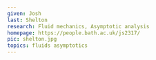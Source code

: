 ```yaml
---
given: Josh
last: Shelton
research: Fluid mechanics, Asymptotic analysis
homepage: https://people.bath.ac.uk/js2317/
pic: shelton.jpg
topics: fluids asymptotics
---
```

